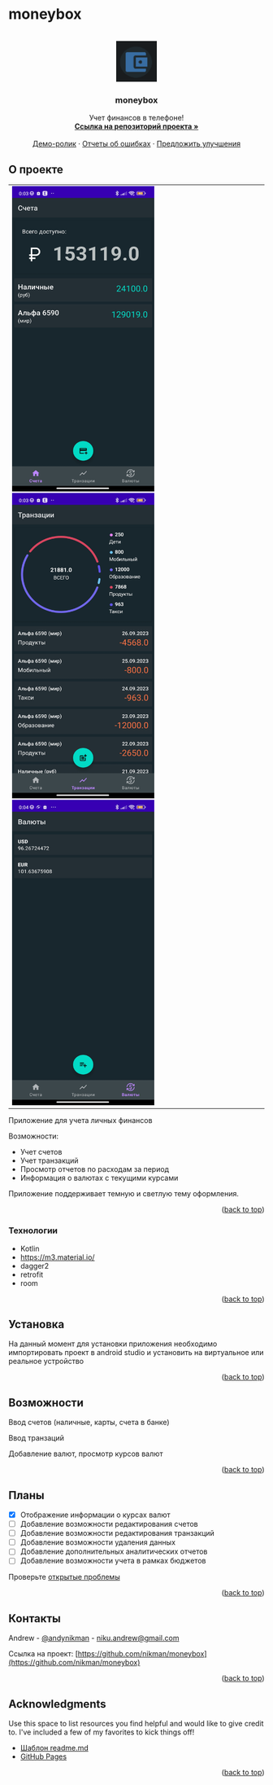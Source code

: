 # moneybox
<a name="readme-top"></a>

<!-- PROJECT SHIELDS -->
<!--
*** I'm using markdown "reference style" links for readability.
*** Reference links are enclosed in brackets [ ] instead of parentheses ( ).
*** See the bottom of this document for the declaration of the reference variables
*** for contributors-url, forks-url, etc. This is an optional, concise syntax you may use.
*** https://www.markdownguide.org/basic-syntax/#reference-style-links
-->

<!-- PROJECT LOGO -->
<br />
<div align="center">
  <a href="https://github.com/othneildrew/Best-README-Template">
    <img src="https://github.com/nikman/moneybox/blob/dev/app/src/main/assets/logo.png" alt="Logo" width="80" height="80">
  </a>

  <h3 align="center">moneybox</h3>

  <p align="center">
    Учет финансов в телефоне!
    <br />
    <a href="https://github.com/nikman/moneybox"><strong>Ссылка на репозиторий проекта »</strong></a>
    <br />
    <br />
    <a href="https://github.com/nikman/moneybox">Демо-ролик</a>
    ·
    <a href="https://github.com/nikman/moneybox/issues">Отчеты об ошибках</a>
    ·
    <a href="https://github.com/nikman/moneybox">Предложить улучшения</a>
  </p>
</div>

<!-- ABOUT THE PROJECT -->
## О проекте

<table>
  <td>
      <img src="https://github.com/nikman/moneybox/blob/dev/app/src/main/assets/2023-09-26%2000-03-42.JPG" alt="main screen" width="280" height="600">
      <img src="https://github.com/nikman/moneybox/blob/dev/app/src/main/assets/2023-09-26%2000-03-45.JPG" alt="main screen" width="280" height="600">
      <img src="https://github.com/nikman/moneybox/blob/dev/app/src/main/assets/2023-09-26%2000-04-06.JPG" alt="main screen" width="280" height="600">
  </td>
</table>

Приложение для учета личных финансов

Возможности:
* Учет счетов
* Учет транзакций
* Просмотр отчетов по расходам за период
* Информация о валютах с текущими курсами

Приложение поддерживает темную и светлую тему оформления.

<p align="right">(<a href="#readme-top">back to top</a>)</p>


### Технологии

* Kotlin
* https://m3.material.io/
* dagger2
* retrofit
* room

<p align="right">(<a href="#readme-top">back to top</a>)</p>

<!-- GETTING STARTED -->
## Установка

На данный момент для установки приложения необходимо импортировать проект в android studio и установить на виртуальное или реальное устройство


<p align="right">(<a href="#readme-top">back to top</a>)</p>



<!-- USAGE EXAMPLES -->
## Возможности

Ввод счетов (наличные, карты, счета в банке)

Ввод транзаций

Добавление валют, просмотр курсов валют

<p align="right">(<a href="#readme-top">back to top</a>)</p>


<!-- ROADMAP -->
## Планы

- [x] Отображение информации о курсах валют
- [ ] Добавление возможности редактирования счетов
- [ ] Добавление возможности редактирования транзакций
- [ ] Добавление возможности удаления данных
- [ ] Добавление дополнительных аналитических отчетов
- [ ] Добавление возможности учета в рамках бюджетов

Проверьте [открытые проблемы](https://github.com/nikman/moneybox/issues)

<p align="right">(<a href="#readme-top">back to top</a>)</p>


<!-- CONTACT -->
## Контакты

Andrew - [@andynikman](https://t.me/@andynikman) - niku.andrew@gmail.com

Ссылка на проект: [https://github.com/nikman/moneybox](https://github.com/nikman/moneybox)

<p align="right">(<a href="#readme-top">back to top</a>)</p>



<!-- ACKNOWLEDGMENTS -->
## Acknowledgments

Use this space to list resources you find helpful and would like to give credit to. I've included a few of my favorites to kick things off!

* [Шаблон readme.md](https://raw.githubusercontent.com/othneildrew/Best-README-Template)
* [GitHub Pages](https://pages.github.com)

<p align="right">(<a href="#readme-top">back to top</a>)</p>
